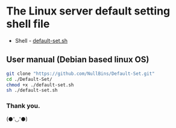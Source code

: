 # The Linux server default setting shell file

  * Shell - [default-set.sh](https://github.com/NullBins/Default-Set/blob/main/default-set.sh)

## User manual (Debian based linux OS)
```bash
git clone "https://github.com/NullBins/Default-Set.git"
cd ./Default-Set/
chmod +x ./default-set.sh
sh ./default-set.sh
```

### Thank you.
(●'◡'●)
